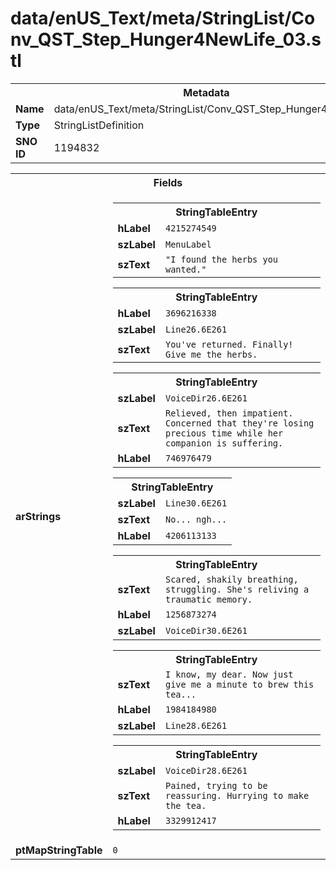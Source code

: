 <h1>data/enUS_Text/meta/StringList/Conv_QST_Step_Hunger4NewLife_03.stl</h1><table><tr><th colspan="100%">Metadata</th></tr><tr><td><b>Name</b></td><td>data/enUS_Text/meta/StringList/Conv_QST_Step_Hunger4NewLife_03.stl</td></tr><tr><td><b>Type</b></td><td>StringListDefinition</td></tr><tr><td><b>SNO ID</b></td><td>1194832</td></tr></table>

<table><tr><th colspan="100%">Fields</th></tr><tr><td><b>arStrings</b></td><td><table><tr><th colspan="100%">StringTableEntry</th></tr><tr><td><b>hLabel</b></td><td><code>4215274549</code></td></tr><tr><td><b>szLabel</b></td><td><code>MenuLabel</code></td></tr><tr><td><b>szText</b></td><td><code>"I found the herbs you wanted."</code></td></tr></table>


<table><tr><th colspan="100%">StringTableEntry</th></tr><tr><td><b>hLabel</b></td><td><code>3696216338</code></td></tr><tr><td><b>szLabel</b></td><td><code>Line26.6E261</code></td></tr><tr><td><b>szText</b></td><td><code>You've returned. Finally! Give me the herbs.</code></td></tr></table>


<table><tr><th colspan="100%">StringTableEntry</th></tr><tr><td><b>szLabel</b></td><td><code>VoiceDir26.6E261</code></td></tr><tr><td><b>szText</b></td><td><code>Relieved, then impatient. Concerned that they're losing precious time while her companion is suffering.</code></td></tr><tr><td><b>hLabel</b></td><td><code>746976479</code></td></tr></table>


<table><tr><th colspan="100%">StringTableEntry</th></tr><tr><td><b>szLabel</b></td><td><code>Line30.6E261</code></td></tr><tr><td><b>szText</b></td><td><code>No... ngh...</code></td></tr><tr><td><b>hLabel</b></td><td><code>4206113133</code></td></tr></table>


<table><tr><th colspan="100%">StringTableEntry</th></tr><tr><td><b>szText</b></td><td><code>Scared, shakily breathing, struggling. She's reliving a traumatic memory.</code></td></tr><tr><td><b>hLabel</b></td><td><code>1256873274</code></td></tr><tr><td><b>szLabel</b></td><td><code>VoiceDir30.6E261</code></td></tr></table>


<table><tr><th colspan="100%">StringTableEntry</th></tr><tr><td><b>szText</b></td><td><code>I know, my dear. Now just give me a minute to brew this tea...</code></td></tr><tr><td><b>hLabel</b></td><td><code>1984184980</code></td></tr><tr><td><b>szLabel</b></td><td><code>Line28.6E261</code></td></tr></table>


<table><tr><th colspan="100%">StringTableEntry</th></tr><tr><td><b>szLabel</b></td><td><code>VoiceDir28.6E261</code></td></tr><tr><td><b>szText</b></td><td><code>Pained, trying to be reassuring. Hurrying to make the tea.</code></td></tr><tr><td><b>hLabel</b></td><td><code>3329912417</code></td></tr></table>


</td></tr><tr><td><b>ptMapStringTable</b></td><td><code>0</code></td></tr></table>

